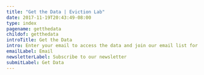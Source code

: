 ```yaml
---
title: "Get the Data | Eviction Lab"
date: 2017-11-19T20:43:49-08:00
type: index
pagename: getthedata
childof: getthedata
introTitle: Get the Data
intro: Enter your email to access the data and join our email list for notifications when there are data updates.
emailLabel: Email
newsletterLabel: Subscribe to our newsletter
submitLabel: Get Data
---
```


